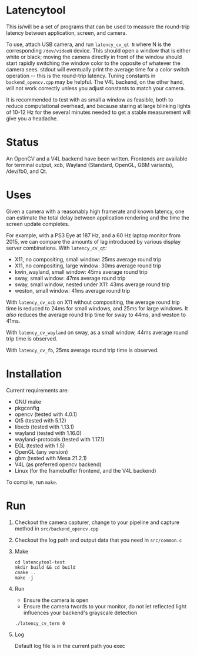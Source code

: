 # Latencytool

This is/will be a set of programs that can be used to measure the round-trip
latency between application, screen, and camera.

To use, attach USB camera, and run `latency_cv_qt N` where N is the
corresponding `/dev/videoN` device. This should open a window that is either
white or black; moving the camera directly in front of the window should start
rapidly switching the window color to the opposite of whatever the camera sees.
stdout will eventually print the average time for a color switch operation --
this is the round-trip latency. Tuning constants in `backend_opencv.cpp` may be
helpful. The V4L backend, on the other hand, will not work correctly unless
you adjust constants to match your camera.

It is recommended to test with as small a window as feasible, both to reduce
computational overhead, and because staring at large blinking lights of 10-12 Hz
for the several minutes needed to get a stable measurement will give you a
headache.

# Status

An OpenCV and a V4L backend have been written. Frontends are available for
terminal output, xcb, Wayland (Standard, OpenGL, GBM variants), /dev/fb0, and
Qt.

# Uses

Given a camera with a reasonably high framerate and known latency, one can
estimate the total delay between application rendering and the time the screen
update completes.

For example, with a PS3 Eye at 187 Hz, and a 60 Hz laptop monitor from 2015, we
can compare the amounts of lag introduced by various display server
combinations. With `latency_cv_qt`:

* X11, no compositing, small window: 25ms average round trip
* X11, no compositing, large window: 30ms average round trip
* kwin_wayland, small window: 45ms average round trip
* sway, small window: 47ms average round trip
* sway, small window, nested under X11: 43ms average round trip
* weston, small window: 41ms average round trip

With `latency_cv_xcb` on X11 without compositing, the average round trip time
is reduced to 24ms for small windows, and 25ms for large windows. It *also*
reduces the average round trip time for sway to 44ms, and weston to 41ms.

With `latency_cv_wayland` on sway, as a small window, 44ms average round
trip time is observed. 

With `latency_cv_fb`, 25ms average round trip time is observed.

# Installation

Current requirements are:

* GNU make
* pkgconfig
* opencv (tested with 4.0.1)
* Qt5 (tested with 5.12)
* libxcb (tested with 1.13.1)
* wayland (tested with 1.16.0)
* wayland-protocols (tested with 1.17.1)
* EGL (tested with 1.5)
* OpenGL (any version)
* gbm (tested with Mesa 21.2.1)
* V4L (as preferred opencv backend)
* Linux (for the framebuffer frontend, and the V4L backend)

To compile, run `make`.

# Run 

1. Checkout the camera capturer, change to your pipeline and capture method in `src/backend_opencv.cpp`

2. Checkout the log path and output data that you need in `src/common.c`

3. Make

   ```shell
   cd latencytool-test
   mkdir build && cd build
   cmake ..
   make -j
   ```

4. Run 

   - Ensure the camera is open
   - Ensure the camera twords to your monitor, do not let reflected light  influences your backend's grayscale detection

   ```shell
   ./latency_cv_term 0
   ```

5. Log

   Default log file is in the current path you exec

   
